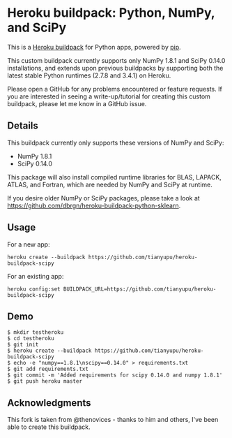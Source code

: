 Heroku buildpack: Python, NumPy, and SciPy
====================================================

This is a [Heroku buildpack](http://devcenter.heroku.com/articles/buildpacks)
for Python apps, powered by [pip](http://www.pip-installer.org/).

This custom buildpack currently supports only NumPy 1.8.1 and SciPy 0.14.0
installations, and extends upon previous buildpacks by supporting both the
latest stable Python runtimes (2.7.8 and 3.4.1) on Heroku.

Please open a GitHub for any problems encountered or feature requests. If you
are interested in seeing a write-up/tutorial for creating this custom
buildpack, please let me know in a GitHub issue.

Details
-------

This buildpack currently only supports these versions of NumPy and SciPy:

- NumPy 1.8.1
- SciPy 0.14.0

This package will also install compiled runtime libraries for BLAS, LAPACK,
ATLAS, and Fortran, which are needed by NumPy and SciPy at runtime.

If you desire older NumPy or SciPy packages, please take a look at
https://github.com/dbrgn/heroku-buildpack-python-sklearn.

Usage
-----
For a new app:

    heroku create --buildpack https://github.com/tianyupu/heroku-buildpack-scipy

For an existing app:

    heroku config:set BUILDPACK_URL=https://github.com/tianyupu/heroku-buildpack-scipy

Demo
----

    $ mkdir testheroku
    $ cd testheroku
    $ git init
    $ heroku create --buildpack https://github.com/tianyupu/heroku-buildpack-scipy
    $ echo -e "numpy==1.8.1\nscipy==0.14.0" > requirements.txt
    $ git add requirements.txt
    $ git commit -m 'Added requirements for scipy 0.14.0 and numpy 1.8.1'
    $ git push heroku master


Acknowledgments
---------------

This fork is taken from @thenovices - thanks to him and others, I've been able
to create this buildpack.
